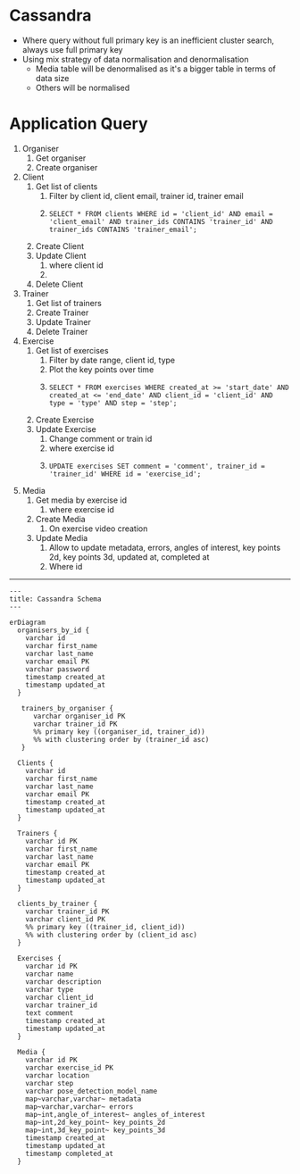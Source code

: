 # Cassandra

- Where query without full primary key is an inefficient cluster search, always use full primary key
- Using mix strategy of data normalisation and denormalisation
  - Media table will be denormalised as it's a bigger table in terms of data size
  - Others will be normalised

# Application Query

1. Organiser
   1. Get organiser
   2. Create organiser
2. Client
   1. Get list of clients
      1. Filter by client id, client email, trainer id, trainer email
      2. ```cql
         SELECT * FROM clients WHERE id = 'client_id' AND email = 'client_email' AND trainer_ids CONTAINS 'trainer_id' AND trainer_ids CONTAINS 'trainer_email';
         ```
   2. Create Client
   3. Update Client
      1. where client id
      2. 
   4. Delete Client
3. Trainer
   1. Get list of trainers
   2. Create Trainer
   3. Update Trainer
   4. Delete Trainer
4. Exercise
   1. Get list of exercises
      1. Filter by date range, client id, type
      2. Plot the key points over time
      3. ```cql
         SELECT * FROM exercises WHERE created_at >= 'start_date' AND created_at <= 'end_date' AND client_id = 'client_id' AND type = 'type' AND step = 'step';
         ```
   2. Create Exercise
   3. Update Exercise
      1. Change comment or train id
      2. where exercise id
      3. ```cql
         UPDATE exercises SET comment = 'comment', trainer_id = 'trainer_id' WHERE id = 'exercise_id';
         ```
   <!-- 4. Delete Exercise
      4. where exercise id
      5. ```cql
         DELETE FROM exercises WHERE id = 'exercise_id';
         ``` -->
5. Media
   1. Get media by exercise id
      1. where exercise id
   2. Create Media
      1. On exercise video creation
   3. Update Media
      1. Allow to update metadata, errors, angles of interest, key points 2d, key points 3d, updated at, completed at
      2. Where id

---

```mermaid
---
title: Cassandra Schema
---

erDiagram
  organisers_by_id {
    varchar id 
    varchar first_name
    varchar last_name
    varchar email PK
    varchar password
    timestamp created_at
    timestamp updated_at
  }

   trainers_by_organiser {
      varchar organiser_id PK
      varchar trainer_id PK 
      %% primary key ((organiser_id, trainer_id))
      %% with clustering order by (trainer_id asc)
   }

  Clients {
    varchar id
    varchar first_name
    varchar last_name
    varchar email PK
    timestamp created_at
    timestamp updated_at
  }

  Trainers {
    varchar id PK
    varchar first_name
    varchar last_name
    varchar email PK
    timestamp created_at
    timestamp updated_at
  }

  clients_by_trainer {
    varchar trainer_id PK
    varchar client_id PK
    %% primary key ((trainer_id, client_id))
    %% with clustering order by (client_id asc)
  }

  Exercises {
    varchar id PK
    varchar name
    varchar description
    varchar type
    varchar client_id
    varchar trainer_id
    text comment
    timestamp created_at
    timestamp updated_at
  }

  Media {
    varchar id PK
    varchar exercise_id PK
    varchar location
    varchar step
    varchar pose_detection_model_name
    map~varchar,varchar~ metadata
    map~varchar,varchar~ errors
    map~int,angle_of_interest~ angles_of_interest
    map~int,2d_key_point~ key_points_2d
    map~int,3d_key_point~ key_points_3d
    timestamp created_at
    timestamp updated_at
    timestamp completed_at
  }
```